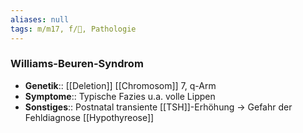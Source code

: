 ```yaml
---
aliases: null
tags: m/m17, f/🧬, Pathologie
---
```

### Williams-Beuren-Syndrom 
- **Genetik**:: [[Deletion]] [[Chromosom]] 7, q-Arm
- **Symptome**:: Typische Fazies u.a. volle Lippen
- **Sonstiges**:: Postnatal transiente [[TSH]]-Erhöhung → Gefahr der Fehldiagnose [[Hypothyreose]]